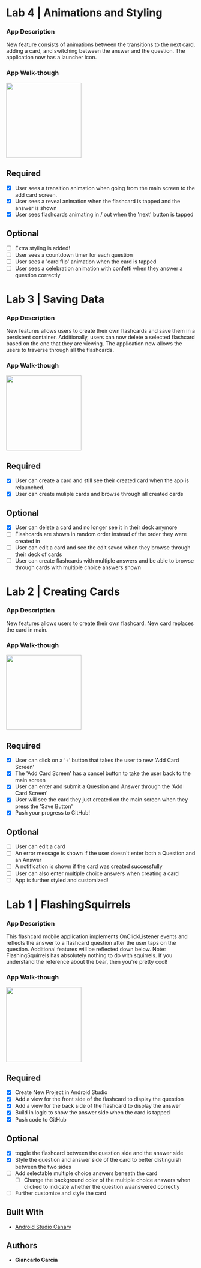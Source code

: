 # Lab 4 | Animations and Styling

### App Description
New feature consists of animations between the transitions to the next card, adding a card, and switching between the answer and the question. The application now has a launcher icon.

### App Walk-though
<img src="https://i.imgur.com/toRVLaY.gif" width=200><br>

## Required
- [X] User sees a transition animation when going from the main screen to the add card screen.
- [X] User sees a reveal animation when the flashcard is tapped and the answer is shown
- [X] User sees flashcards animating in / out when the 'next' button is tapped

## Optional
- [ ] Extra styling is added!
- [ ] User sees a countdown timer for each question
- [ ] User sees a 'card flip' animation when the card is tapped
- [ ] User sees a celebration animation with confetti when they answer a question correctly

# Lab 3 | Saving Data

### App Description
New features allows users to create their own flashcards and save them in a persistent container. Additionally, users can now delete a selected flashcard based on the one that they are viewing. The application now allows the users to traverse through all the flashcards. 

### App Walk-though

<img src="https://i.imgur.com/Z87YIfG.gif" width=200><br>

## Required
- [X] User can create a card and still see their created card when the app is relaunched.
- [X] User can create muliple cards and browse through all created cards

## Optional
- [X] User can delete a card and no longer see it in their deck anymore
- [ ] Flashcards are shown in random order instead of the order they were created in
- [ ] User can edit a card and see the edit saved when they browse through their deck of cards
- [ ] User can create flashcards with multiple answers and be able to browse through cards with multiple choice answers shown

# Lab 2 | Creating Cards

### App Description
New features allows users to create their own flashcard. New card replaces the card in main.

### App Walk-though
<img src="https://i.imgur.com/l643rXq.gif" width=200><br>

## Required
- [X] User can click on a ‘+’ button that takes the user to new ‘Add Card Screen’
- [X] The 'Add Card Screen' has a cancel button to take the user back to the main screen
- [X] User can enter and submit a Question and Answer through the 'Add Card Screen'
- [X] User will see the card they just created on the main screen when they press the 'Save Button'
- [X] Push your progress to GitHub!

## Optional
- [ ] User can edit a card
- [ ] An error message is shown if the user doesn't enter both a Question and an Answer
- [ ] A notification is shown if the card was created successfully
- [ ] User can also enter multiple choice answers when creating a card
- [ ] App is further styled and customized!

# Lab 1 | FlashingSquirrels

### App Description
This flashcard mobile application implements OnClickListener events and reflects the answer to a flashcard question after the user taps on the question. Additional features will be reflected down below.
Note: FlashingSquirrels has absolutely nothing to do with squirrels. If you understand the reference about the bear, then you're pretty cool!

### App Walk-though
<img src="https://i.imgur.com/FiddGsh.gif" width=200><br>

## Required
- [X] Create New Project in Android Studio
- [X] Add a view for the front side of the flashcard to display the question
- [X] Add a view for the back side of the flashcard to display the answer
- [X] Build in logic to show the answer side when the card is tapped
- [X] Push code to GitHub
## Optional
- [X] toggle the flashcard between the question side and the answer side
- [X] Style the question and answer side of the card to better distinguish between the two sides
- [ ] Add selectable multiple choice answers beneath the card
   - [ ] Change the background color of the multiple choice answers when clicked to indicate whether the question waanswered correctly
- [ ] Further customize and style the card

## Built With
* [Android Studio Canary](https://developer.android.com/studio/preview)

## Authors
* **Giancarlo Garcia** 
